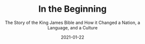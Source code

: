 ---
date: 2021-01-22
dateYear: 2021
isbn: 9781444745269
title: In the Beginning
subtitle: The Story of the King James Bible and How it Changed a Nation, a Language, and a Culture
description: "The King James Bible was a landmark in the history of the English language, and an inspiration to poets, dramatists, artists and politicians. Without the King James Bible there would have been no Paradise Lost, no Pilgrim's Progress, no Handel's Messiah. Yet more than a literary, even more than a religious influence, it was seen as a social, economic and political text. Those seeking to overthrow the English monarchy and those wanting to retain it, both sought support from the same Bible. So how did this remarkable translation come to be written? To answer this question is to throw open the doors of a world which was being transformed by the new technology of printing. In reading about the greatest English text ever produced we must close our eyes to our own world in which books are plentiful and readily available and enter another, very different universe..."
cover: cover-in-the-beginning.jpeg
coverGoogle: https://books.google.com/books/content?id=lkM5AgAAQBAJ&printsec=frontcover&img=1&zoom=1&edge=curl&source=gbs_api
pageCount: 352
authors: Alister McGrath
publishers: Hodder & Stoughton
published: 2012-04-12
publishedYear: 2012
shelves:
- non-fiction
- history
---